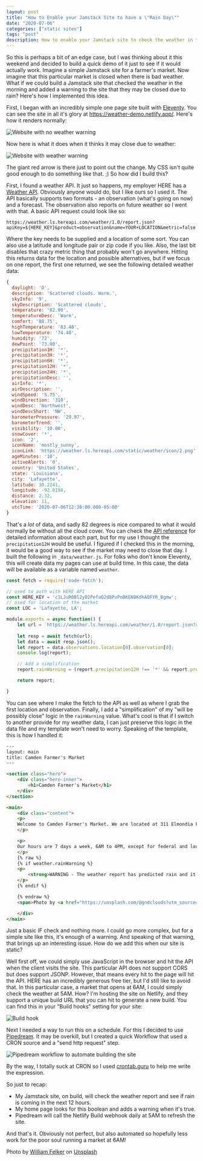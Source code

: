 ```yaml
---
layout: post
title: "How to Enable your Jamstack Site to have a \"Rain Day\""
date: "2020-07-06"
categories: ["static sites"]
tags: "post"
description: How to enable your Jamstack site to check the weather in the morning
---
```


So this is perhaps a bit of an edge case, but I was thinking about it this weekend and decided to build a quick demo of it just to see if it would actually work. Imagine a simple Jamstack site for a farmer's market. Now imagine that this particular market is closed when there is bad weather. What if we could build a Jamstack site that checked the weather in the morning and added a warning to the site that they may be closed due to rain? Here's how I implemented this idea.

First, I began with an incredibly simple one page site built with [Eleventy](https://www.11ty.dev/). You can see the site in all it's glory at <https://weather-demo.netlify.app/>. Here's how it renders normally:

<p>
<img src="https://static.raymondcamden.com/images/2020/07/w1.jpg" alt="Website with no weather warning" class="lazyload imgborder imgcenter">
</p>

Now here is what it does when it thinks it may close due to weather:

<p>
<img src="https://static.raymondcamden.com/images/2020/07/w2.jpg" alt="Website with weather warning" class="lazyload imgborder imgcenter">
</p>

The giant red arrow is there just to point out the change. My CSS isn't quite good enough to do something like that. ;) So how did I build this?

First, I found a weather API. It just so happens, my employer HERE has a [Weather API](https://developer.here.com/documentation/destination-weather/dev_guide/topics/overview.html). Obviously anyone would do, but I like ours so I used it. The API basically supports two formats - an observation (what's going on now) and a forecast. The observation also reports on future weather so I went with that. A basic API request could look like so:

```
https://weather.ls.hereapi.com/weather/1.0/report.json?apiKey=${HERE_KEY}&product=observation&name=YOUR+LOCATION&metric=false
```

Where the key needs to be supplied and a location of some sort. You can also use a latitude and longitude pair or zip code if you like. Also, the last bit disables that crazy metric thing that probably won't go anywhere. Hitting this returns data for the location and possible alternatives, but if we focus on one report, the first one returned, we see the following detailed weather data:

```js
{
  daylight: 'D',
  description: 'Scattered clouds. Warm.',
  skyInfo: '9',
  skyDescription: 'Scattered clouds',
  temperature: '82.90',
  temperatureDesc: 'Warm',
  comfort: '88.75',
  highTemperature: '83.48',
  lowTemperature: '74.48',
  humidity: '72',
  dewPoint: '73.00',
  precipitation1H: '*',
  precipitation3H: '*',
  precipitation6H: '*',
  precipitation12H: '*',
  precipitation24H: '*',
  precipitationDesc: '',
  airInfo: '*',
  airDescription: '',
  windSpeed: '5.75',
  windDirection: '310',
  windDesc: 'Northwest',
  windDescShort: 'NW',
  barometerPressure: '29.97',
  barometerTrend: '',
  visibility: '10.00',
  snowCover: '*',
  icon: '2',
  iconName: 'mostly_sunny',
  iconLink: 'https://weather.ls.hereapi.com/static/weather/icon/2.png',
  ageMinutes: '10',
  activeAlerts: '0',
  country: 'United States',
  state: 'Louisiana',
  city: 'Lafayette',
  latitude: 30.2241,
  longitude: -92.0198,
  distance: 2.32,
  elevation: 11,
  utcTime: '2020-07-06T12:38:00.000-05:00'
}
```

That's a *lot* of data, and sadly 82 degrees is nice compared to what it would normally be without all the cloud cover. You can check the [API reference](https://developer.here.com/documentation/destination-weather/dev_guide/topics/resource-response-type-report.html) for detailed information about each part, but for my use I thought the `precipitation12H` would be useful. I figured if I checked this in the morning, it would be a good way to see if the market may need to close that day. I built the following in `_data/weather.js`. For folks who don't know Eleventy, this will create data my pages can use at build time. In this case, the data will be available as a variable named `weather`.

```js
const fetch = require('node-fetch');

// used to auth with HERE API
const HERE_KEY = 'c1LJuR0Bl2y02PefaQ2d8PvPnBKEN8KdhAOFYR_Bgmw';
// used for location of the market
const LOC = 'Lafayette, LA';

module.exports = async function() {
	let url = `https://weather.ls.hereapi.com/weather/1.0/report.json?apiKey=${HERE_KEY}&product=observation&name=${encodeURIComponent(LOC)}&metric=false`;
	
	let resp = await fetch(url);
	let data = await resp.json();
	let report = data.observations.location[0].observation[0];
	console.log(report);

	// Add a simplification
	report.rainWarning = (report.precipitation12H !== '*' && report.precipitation12H > 0.02);

	return report;

}
```

You can see where I make the fetch to the API as well as where I grab the first location and observation. Finally, I add a "simplification" of my "will be possibly close" logic in the `rainWarning` value. What's cool is that if I switch to another provide for my weather data, I can just preserve this logic in the data file and my template won't need to worry. Speaking of the template, this is how I handled it:

```html
---
layout: main
title: Camden Farmer's Market
---

<section class="hero">
	<div class="hero-inner">
		<h1>Camden Farmer's Market</h1>
	</div>
</section>

<main>
	<div class="content">
	<p>
	Welcome to Camden Farmer's Market. We are located at 311 Elmondia Falling Street, Lafayette, LA 70508.
	</p>

	<p>
	Our hours are 7 days a week, 6AM to 4PM, except for federal and local holidays. <strong>Closed during inclement weather!</strong>
	</p>
	{% raw %}
	{% if weather.rainWarning %}
	<p>
		<strong>WARNING - The weather report has predicted rain and it is likely we will be closed.</strong>
	</p>
	{% endif %}

	{% endraw %}	
	<span>Photo by <a href="https://unsplash.com/@gndclouds?utm_source=unsplash&amp;utm_medium=referral&amp;utm_content=creditCopyText">William Felker</a> on <a href="https://unsplash.com/s/photos/farmers-market?utm_source=unsplash&amp;utm_medium=referral&amp;utm_content=creditCopyText">Unsplash</a></span>

	</div>
</main>
```

Just a basic IF check and nothing more. I could go more complex, but for a simple site like this, it's enough of a warning. And speaking of that warning, that brings up an interesting issue. How do we add this when our site is static?

Well first off, we could simply use JavaScript in the browser and hit the API when the client visits the site. This particular API does not support CORS but does support JSONP. However, that means every hit to the page will hit the API. HERE has an incredibly generous free tier, but I'd still like to avoid that. In this particular case, a market that opens at 6AM, I could simply check the weather at 5AM. How? I'm hosting the site on Netlify, and they support a unique build URL that you can hit to generate a new build. You can find this in your "Build hooks" setting for your site:

<p>
<img src="https://static.raymondcamden.com/images/2020/07/w3.jpg" alt="Build hook" class="lazyload imgborder imgcenter">
</p>

Next I needed a way to run this on a schedule. For this I decided to use [Pipedream](https://pipedream.com/). It may be overkill, but I created a quick Workflow that used a CRON source and a "send http request" step.

<p>
<img src="https://static.raymondcamden.com/images/2020/07/w4.jpg" alt="Pipedream workflow to automate building the site" class="lazyload imgborder imgcenter">
</p>

By the way, I totally suck at CRON so I used [crontab.guru](https://crontab.guru/) to help me write the expression.

So just to recap:

* My Jamstack site, on build, will check the weather report and see if rain is coming in the next 12 hours.
* My home page looks for this boolean and adds a warning when it's true.
* Pipedream will call the Netlify Build webhook daily at 5AM to refresh the site.

And that's it. Obviously not perfect, but also automated so hopefully less work for the poor soul running a market at 6AM!

<span>Photo by <a href="https://unsplash.com/@gndclouds?utm_source=unsplash&amp;utm_medium=referral&amp;utm_content=creditCopyText">William Felker</a> on <a href="https://unsplash.com/@gndclouds?utm_source=unsplash&amp;utm_medium=referral&amp;utm_content=creditCopyText">Unsplash</a></span>